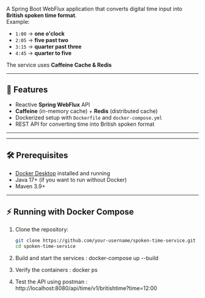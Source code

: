 A Spring Boot WebFlux application that converts digital time input into **British spoken time format**.  
Example:

- `1:00` → **one o'clock**  
- `2:05` → **five past two**  
- `3:15` → **quarter past three**  
- `4:45` → **quarter to five**  

The service uses **Caffeine Cache & Redis** 

---

## 🚀 Features
- Reactive **Spring WebFlux** API
- **Caffeine** (in-memory cache) + **Redis** (distributed cache)
- Dockerized setup with `Dockerfile` and `docker-compose.yml`
- REST API for converting time into British spoken format

---


---

## 🛠️ Prerequisites

- [Docker Desktop](https://www.docker.com/products/docker-desktop) installed and running  
- Java 17+ (if you want to run without Docker)  
- Maven 3.9+  

---

## ⚡ Running with Docker Compose

1. Clone the repository:
   ```bash
   git clone https://github.com/your-username/spoken-time-service.git
   cd spoken-time-service

2. Build and start the services :
   docker-compose up --build
  
3. Verify the containers :
  docker ps

4. Test the API using postman :
     http://localhost:8080/api/time/v1/britishtime?time=12:00
